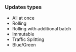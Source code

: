 




### Updates types
- All at once
- Rolling
- Rolling with additional batch
- Immutable
- Traffic Splitting
- Blue/Green